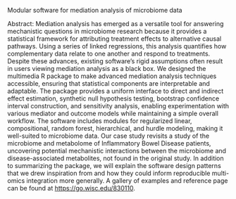 
 Modular software for mediation analysis of microbiome data

 Abstract: Mediation analysis has emerged as a versatile tool for answering mechanistic questions in microbiome research because it provides a statistical framework for attributing treatment effects to alternative causal pathways. Using a series of linked regressions, this analysis quantifies how complementary data relate to one another and respond to treatments. Despite these advances, existing software’s rigid assumptions often result in users viewing mediation analysis as a black box. We designed the multimedia R package to make advanced mediation analysis techniques accessible, ensuring that statistical components are interpretable and adaptable. The package provides a uniform interface to direct and indirect effect estimation, synthetic null hypothesis testing, bootstrap confidence interval construction, and sensitivity analysis, enabling experimentation with various mediator and outcome models while maintaining a simple overall workflow. The software includes modules for regularized linear, compositional, random forest, hierarchical, and hurdle modeling, making it well-suited to microbiome data. Our case study revisits a study of the microbiome and metabolome of Inflammatory Bowel Disease patients, uncovering potential mechanistic interactions between the microbiome and disease-associated metabolites, not found in the original study. In addition to summarizing the package, we will explain the software design patterns that we drew inspiration from and how they could inform reproducible multi-omics integration more generally. A gallery of examples and reference page can be found at https://go.wisc.edu/830110.
